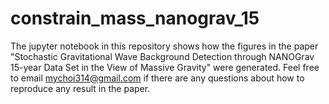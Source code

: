 # constrain_mass_nanograv_15

The jupyter notebook in this repository shows how the figures in the paper "Stochastic Gravitational Wave Background Detection through NANOGrav 15-year Data Set in the View of Massive Gravity" were generated. Feel free to email mychoi314@gmail.com if there are any questions about how to reproduce any result in the paper.
